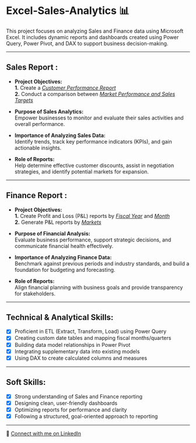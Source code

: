 # Excel-Sales-Analytics 📊

This project focuses on analyzing Sales and Finance data using Microsoft Excel. It includes dynamic reports and dashboards created using Power Query, Power Pivot, and DAX to support business decision-making.

---

## Sales Report :

- **Project Objectives:**  
   **1.** Create a _[Customer Performance Report](https://github.com/M0-Zaid/Excel-Sales-Analytics/blob/main/Customer%20performance%20report.pdf)_  
   **2.** Conduct a comparison between _[Market Performance and Sales Targets](https://github.com/M0-Zaid/Excel-Sales-Analytics/blob/main/Market%20Performanve%20VS%20Target%20Report.pdf)_

- **Purpose of Sales Analytics:**  
   Empower businesses to monitor and evaluate their sales activities and overall performance.

- **Importance of Analyzing Sales Data:**  
   Identify trends, track key performance indicators (KPIs), and gain actionable insights.

- **Role of Reports:**  
   Help determine effective customer discounts, assist in negotiation strategies, and identify potential markets for expansion.

---

## Finance Report :

- **Project Objectives:**  
   **1.** Create Profit and Loss (P&L) reports by _[Fiscal Year](https://github.com/M0-Zaid/Excel-Sales-Analytics/blob/main/P%26L%20statement%20by%20Fiscal%20Year.pdf)_ and _[Month](https://github.com/M0-Zaid/Excel-Sales-Analytics/blob/main/P%26L%20statement%20by%20Fiscal%20Month.pdf)_  
   **2.** Generate P&L reports by _[Markets](https://github.com/M0-Zaid/Excel-Sales-Analytics/blob/main/P%26L%20statement%20by%20Markets.pdf)_

- **Purpose of Financial Analysis:**  
   Evaluate business performance, support strategic decisions, and communicate financial health effectively.

- **Importance of Analyzing Finance Data:**  
   Benchmark against previous periods and industry standards, and build a foundation for budgeting and forecasting.

- **Role of Reports:**  
   Align financial planning with business goals and provide transparency for stakeholders.

---

## Technical & Analytical Skills:

- [x] Proficient in ETL (Extract, Transform, Load) using Power Query  
- [x] Creating custom date tables and mapping fiscal months/quarters  
- [x] Building data model relationships in Power Pivot  
- [x] Integrating supplementary data into existing models  
- [x] Using DAX to create calculated columns and measures

---

## Soft Skills:

- [x] Strong understanding of Sales and Finance reporting  
- [x] Designing clean, user-friendly dashboards  
- [x] Optimizing reports for performance and clarity  
- [x] Following a structured, goal-oriented approach to reporting

---

📎 [Connect with me on LinkedIn](https://www.linkedin.com/in/mo-zaid-37b24b195/)
